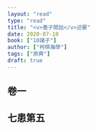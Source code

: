 ```yaml
---
layout: "read"
type: "read"
title: "<v>墨子閒詁</v>述要"
date: 2020-07-10
book: ["10諸子"]
author: ["柯棋瀚學"]
tags: ["原典"]
draft: true
---
```


## 卷一

## 七患第五

